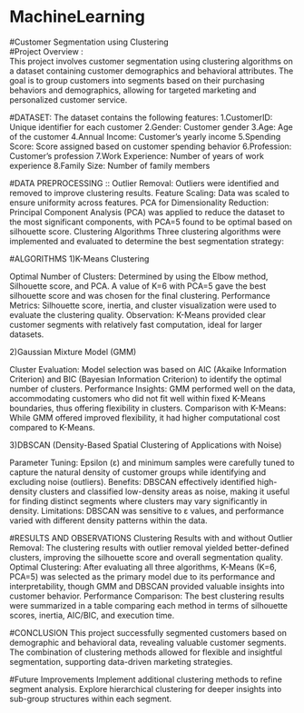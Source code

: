 # MachineLearning

#Customer Segmentation using Clustering                                                                                                                                                                                
#Project Overview :                                                                                                                                                                                                       
This project involves customer segmentation using clustering algorithms on a dataset containing customer demographics and behavioral attributes. The goal is to group customers into segments based on their purchasing behaviors and demographics, allowing for targeted marketing and personalized customer service.

#DATASET:
The dataset contains the following features:
1.CustomerID: Unique identifier for each customer
2.Gender: Customer gender
3.Age: Age of the customer
4.Annual Income: Customer’s yearly income
5.Spending Score: Score assigned based on customer spending behavior
6.Profession: Customer’s profession
7.Work Experience: Number of years of work experience
8.Family Size: Number of family members


#DATA PREPROCESSING ::
Outlier Removal: Outliers were identified and removed to improve clustering results.
Feature Scaling: Data was scaled to ensure uniformity across features.
PCA for Dimensionality Reduction: Principal Component Analysis (PCA) was applied to reduce the dataset to the most significant components, with PCA=5 found to be optimal based on silhouette score.
Clustering Algorithms
Three clustering algorithms were implemented and evaluated to determine the best segmentation strategy:

#ALGORITHMS
1)K-Means Clustering

  Optimal Number of Clusters: Determined by using the Elbow method, Silhouette score, and PCA. A value of K=6 with PCA=5 gave the best silhouette score and was chosen for the final clustering.
  Performance Metrics: Silhouette score, inertia, and cluster visualization were used to evaluate the clustering quality.
  Observation: K-Means provided clear customer segments with relatively fast computation, ideal for larger datasets.

2)Gaussian Mixture Model (GMM)

  Cluster Evaluation: Model selection was based on AIC (Akaike Information Criterion) and BIC (Bayesian Information Criterion) to identify the optimal number of clusters.
  Performance Insights: GMM performed well on the data, accommodating customers who did not fit well within fixed K-Means boundaries, thus offering flexibility in clusters.
  Comparison with K-Means: While GMM offered improved flexibility, it had higher computational cost compared to K-Means.
  
3)DBSCAN (Density-Based Spatial Clustering of Applications with Noise)

  Parameter Tuning: Epsilon (ε) and minimum samples were carefully tuned to capture the natural density of customer groups while identifying and excluding noise (outliers).
  Benefits: DBSCAN effectively identified high-density clusters and classified low-density areas as noise, making it useful for finding distinct segments where clusters may vary significantly in density.
  Limitations: DBSCAN was sensitive to ε values, and performance varied with different density patterns within the data.

#RESULTS AND OBSERVATIONS
   Clustering Results with and without Outlier Removal: The clustering results with outlier removal yielded better-defined clusters, improving the silhouette score and overall segmentation quality.
   Optimal Clustering: After evaluating all three algorithms, K-Means (K=6, PCA=5) was selected as the primary model due to its performance and interpretability, though GMM and DBSCAN provided valuable insights 
    into customer behavior.
   Performance Comparison: The best clustering results were summarized in a table comparing each method in terms of silhouette scores, inertia, AIC/BIC, and execution time.

#CONCLUSION
This project successfully segmented customers based on demographic and behavioral data, revealing valuable customer segments. The combination of clustering methods allowed for flexible and insightful segmentation, supporting data-driven marketing strategies.

#Future Improvements
Implement additional clustering methods to refine segment analysis.
Explore hierarchical clustering for deeper insights into sub-group structures within each segment.
